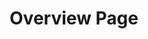 ---
template: ArticlePage
category: Mina sidor
title: Overview Page
intro: Overview Page
contentTop: ""
wide: false
lang: false
hidden: false
---